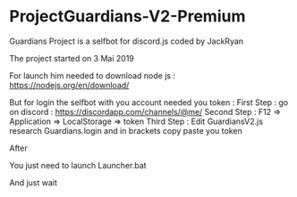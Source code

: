 # ProjectGuardians-V2-Premium
Guardians Project is a selfbot for discord.js coded by JackRyan

The project started on 3 Mai 2019

For launch him needed to download node js : https://nodejs.org/en/download/

But for login the selfbot with you account needed you token :
First Step : go on discord : https://discordapp.com/channels/@me/
Second Step : F12 => Application => LocalStorage => token
Third Step : Edit GuardiansV2.js research Guardians.login and in brackets copy paste you token

After 

You just need to launch Launcher.bat

And just wait 
